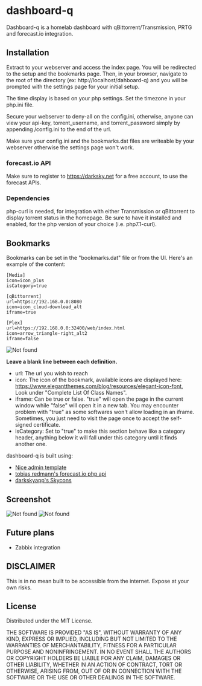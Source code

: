 # dashboard-q

Dashboard-q is a homelab dashboard with qBittorrent/Transmission, PRTG and forecast.io integration.

## Installation

Extract to your webserver and access the index page. You will be redirected to the setup and the bookmarks page.
Then, in your browser, navigate to the root of the directory (ex: http://localhost/dahboard-q) and you will be prompted with the settings page for your initial setup.

The time display is based on your php settings. Set the timezone in your php.ini file.

Secure your webserver to deny-all on the config.ini, otherwise, anyone can view your api-key, torrent_username, and torrent_password simply by appending /config.ini to the end of the url.

Make sure your config.ini and the bookmarks.dat files are writeable by your webserver otherwise the settings page won't work.

### forecast.io API

Make sure to register to https://darksky.net for a free account, to use the forecast APIs.

### Dependencies

php-curl is needed, for integration with either Transmission or qBittorrent to display torrent status in the homepage. Be sure to have it installed and enabled, for the php version of your choice (i.e. php7.1-curl).

## Bookmarks

Bookmarks can be set in the "bookmarks.dat" file or from the UI. Here's an example of the content:

	[Media]
	icon=icon_plus
	isCategory=true

    [qBittorrent]
	url=https://192.168.0.0:8080
	icon=icon_cloud-download_alt
	iframe=true

	[Plex]
	url=https://192.168.0.0:32400/web/index.html
	icon=arrow_triangle-right_alt2
	iframe=false

![Not found](/screenshots/bookmarks.png?raw=true "Bookmarks")


**Leave a blank line between each definition.**

 * url: The url you wish to reach
 * icon: The icon of the bookmark, available icons are displayed here: https://www.elegantthemes.com/blog/resources/elegant-icon-font, Look under "Complete List Of Class Names".
 * iframe: Can be true or false. "true" will open the page in the current window while "false" will open it in a new tab. You may encounter problem with "true" as some softwares won't allow loading in an iframe. Sometimes, you just need to visit the page once to accept the self-signed certificate.
 * isCategory: Set to "true" to make this section behave like a category header, anything below it will fall under this category until it finds another one.


dashboard-q is built using:
 * [Nice admin template](http://bootstraptaste.com/nice-admin-bootstrap-admin-html-template/?download=true)
 * [tobias redmann's forecast.io php api](https://github.com/tobias-redmann/forecast.io-php-api)
 * [darkskyapp's Skycons](https://github.com/darkskyapp/skycons)


## Screenshot

![Not found](/screenshots/home.png?raw=true "Home")
![Not found](/screenshots/categories.png?raw=true "Categories")

## Future plans

- Zabbix integration

## DISCLAIMER
This is in no mean built to be accessible from the internet. Expose at your own risks.

## License
Distributed under the MIT License.

THE SOFTWARE IS PROVIDED "AS IS", WITHOUT WARRANTY OF ANY KIND, EXPRESS OR IMPLIED, INCLUDING BUT NOT LIMITED TO THE WARRANTIES OF MERCHANTABILITY, FITNESS FOR A PARTICULAR PURPOSE AND NONINFRINGEMENT. IN NO EVENT SHALL THE AUTHORS OR COPYRIGHT HOLDERS BE LIABLE FOR ANY CLAIM, DAMAGES OR OTHER LIABILITY, WHETHER IN AN ACTION OF CONTRACT, TORT OR OTHERWISE, ARISING FROM, OUT OF OR IN CONNECTION WITH THE SOFTWARE OR THE USE OR OTHER DEALINGS IN THE SOFTWARE.
